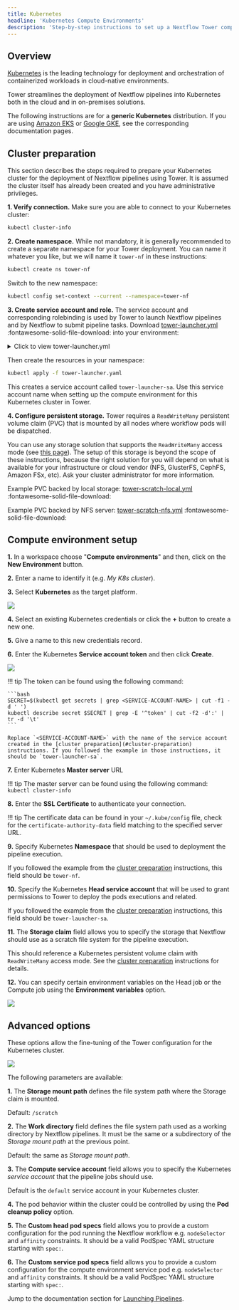 ```yaml
---
title: Kubernetes
headline: 'Kubernetes Compute Environments'
description: 'Step-by-step instructions to set up a Nextflow Tower compute environment for a Kubernetes cluster'
---
```

## Overview

[Kubernetes](https://kubernetes.io/) is the leading technology for deployment and orchestration of containerized workloads in cloud-native environments.

Tower streamlines the deployment of Nextflow pipelines into Kubernetes both in the cloud and in on-premises solutions.

The following instructions are for a **generic Kubernetes** distribution. If you are using [Amazon EKS](../eks/) or [Google GKE](../gke/), see the corresponding documentation pages.


## Cluster preparation

This section describes the steps required to prepare your Kubernetes cluster for the deployment of Nextflow pipelines using Tower. It is assumed the cluster itself has already been created and you have administrative privileges.

**1. Verify connection.** Make sure you are able to connect to your Kubernetes cluster:
```bash
kubectl cluster-info
```

**2. Create namespace.** While not mandatory, it is generally recommended to create a separate namespace for your Tower deployment. You can name it whatever you like, but we will name it `tower-nf` in these instructions:
```bash
kubectl create ns tower-nf
```

Switch to the new namespace:
```bash
kubectl config set-context --current --namespace=tower-nf
```

**3. Create service account and role.** The service account and corresponding rolebinding is used by Tower to launch Nextflow pipelines and by Nextflow to submit pipeline tasks. Download [tower-launcher.yml](../_templates/tower-launcher.yml) :fontawesome-solid-file-download: into your environment:

<details>
    <summary>Click to view tower-launcher.yml</summary>
    ```yaml
    --8<-- "docs/_templates/tower-launcher.yml"
    ```
</details>

Then create the resources in your namespace:
```bash
kubectl apply -f tower-launcher.yaml
```

This creates a service account called `tower-launcher-sa`. Use this service account name when setting up the compute environment for this Kubernetes cluster in Tower.

**4. Configure persistent storage.** Tower requires a `ReadWriteMany` persistent volume claim (PVC) that is mounted by all nodes where workflow pods will be dispatched.

You can use any storage solution that supports the `ReadWriteMany` access mode (see [this page](https://kubernetes.io/docs/concepts/storage/persistent-volumes/#access-modes)). The setup of this storage is beyond the scope of these instructions, because the right solution for you will depend on what is available for your infrastructure or cloud vendor (NFS, GlusterFS, CephFS, Amazon FSx, etc). Ask your cluster administrator for more information.

Example PVC backed by local storage: [tower-scratch-local.yml](../_templates/tower-scratch-local.yml) :fontawesome-solid-file-download:

Example PVC backed by NFS server: [tower-scratch-nfs.yml](../_templates/tower-scratch-nfs.yml) :fontawesome-solid-file-download:


## Compute environment setup  


**1.** In a workspace choose "**Compute environments**" and then, click on the **New Environment** button.

**2.** Enter a name to identify it (e.g. *My K8s cluster*).

**3.** Select **Kubernetes** as the target platform.

![](_images/k8s_new_env.png)


**4.** Select an existing Kubernetes credentials or click the **+** button to create a new one.

**5.** Give a name to this new credentials record.

**6.** Enter the Kubernetes **Service account token** and then click **Create**.

![](_images/k8s_credentials.png)


!!! tip 
    The token can be found using the following command:

    ```bash
    SECRET=$(kubectl get secrets | grep <SERVICE-ACCOUNT-NAME> | cut -f1 -d ' ')
    kubectl describe secret $SECRET | grep -E '^token' | cut -f2 -d':' | tr -d '\t'
    ```

    Replace `<SERVICE-ACCOUNT-NAME>` with the name of the service account created in the [cluster preparation](#cluster-preparation) instructions. If you followed the example in those instructions, it should be `tower-launcher-sa`.


**7.** Enter Kubernetes **Master server** URL

!!! tip 
    The master server can be found using the following command: `kubectl cluster-info`

**8.** Enter the **SSL Certificate** to authenticate your connection.

!!! tip 
    The certificate data can be found in your `~/.kube/config` file, check for the `certificate-authority-data` field matching to the specified server URL.

**9.** Specify Kubernetes **Namespace** that should be used to deployment the pipeline execution.

If you followed the example from the [cluster preparation](#cluster-preparation) instructions, this field should be `tower-nf`.

**10.** Specify the Kubernetes **Head service account** that will be used to grant permissions to Tower to deploy the pods executions and related.

If you followed the example from the [cluster preparation](#cluster-preparation) instructions, this field should be `tower-launcher-sa`.

**11.** The **Storage claim** field allows you to specify the storage that Nextflow should use as a scratch file system for the pipeline execution.

This should reference a Kubernetes persistent volume claim with `ReadWriteMany` access mode. See the [cluster preparation](#cluster-preparation) instructions for details.

**12.** You can specify certain environment variables on the Head job or the Compute job using the **Environment variables** option.

![](_images/env_vars.png)


## Advanced options

These options allow the fine-tuning of the Tower configuration for the Kubernetes cluster.


![](_images/advanced_options.png)

The following parameters are available:

**1.** The **Storage mount path** defines the file system path where the Storage claim is mounted. 

Default: `/scratch`

**2.** The **Work directory** field defines the file system path used as a working directory by Nextflow pipelines. It must be the same or a subdirectory of the *Storage mount path* at the previous point. 

Default: the same as *Storage mount path*.

**3.** The  **Compute service account** field allows you to specify the Kubernetes *service account* that the pipeline jobs should use. 

Default is the `default` service account in your Kubernetes cluster.

**4.** The pod behavior within the cluster could be controlled by using the **Pod cleanup policy** option.

**5.** The **Custom head pod specs** field allows you to provide a custom configuration for the pod running the Nextflow workflow e.g. `nodeSelector` and `affinity` constraints. It should be a valid PodSpec YAML structure starting with `spec:`.

**6.** The **Custom service pod specs** field allows you to provide a custom configuration for the compute environment service pod e.g. `nodeSelector` and `affinity` constraints. It should be a valid PodSpec YAML structure starting with `spec:`.


Jump to the documentation section for [Launching Pipelines](../launch/launchpad.md).
